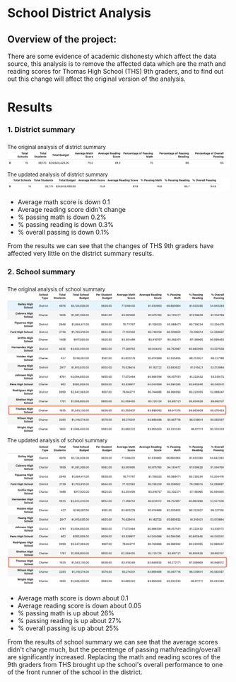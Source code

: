 # School District Analysis

## Overview of the project:
There are some evidence of academic dishonesty which affect the data source, this analysis is to remove the affected data which are the math and reading scores for Thomas High School (THS) 9th graders, and to find out out this change will affect the original version of the analysis.

# Results

### 1. District summary

<sub> The original analysis of district summary </sub>
![Original analysis result](Resources/district_summary_original.png)
<sub> The updated analysis of district summary </sub>
![Updated analysis result](Resources/district_summary_updated.png)

- Average math score is down 0.1
- Average reading score didn't change
- % passing math is down 0.2%
- % passing reading is down 0.3%
- % overall passing is down 0.1%

From the results we can see that the changes of THS 9th graders have affected very little on the district summary results.

### 2. School summary

<sub> The original analysis of school summary </sub>
![Original analysis result](Resources/per_school_summary_original.png)
<sub> The updated analysis of school summary </sub>
![Updated analysis result](Resources/per_school_summary_updated.png)

- Average math score is down about 0.1
- Average reading score is down about 0.05
- % passing math is up about 26%
- % passing reading is up about 27%
- % overall passing is up about 25%

From the results of school summary we can see that the average scores didn't change much, but the pecentenge of passing math/reading/overall are significantly increased. Replacing the math and reading scores of the 9th graders from THS brought up the school's overall performance to one of the front runner of the school in the district.
